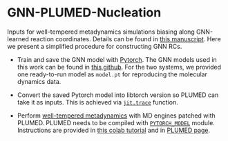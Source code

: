 # GNN-PLUMED-Nucleation

Inputs for well-tempered metadynamics simulations biasing along GNN-learned reaction coordinates. Details can be found in [this manuscript](http://arxiv.org/abs/2310.07927). Here we present a simplified procedure for constructing GNN RCs.

- Train and save the GNN model with [Pytorch](https://pytorch.org/). The GNN models used in this work can be found in [this github](https://github.com/mys007/ecc/tree/release). For the two systems, we provided one ready-to-run model as `model.pt` for reproducing the molecular dynamics data.

- Convert the saved Pytorch model into libtorch version so PLUMED can take it as inputs. This is achieved via [```jit.trace```](https://pytorch.org/docs/stable/jit.html#) function.

- Perform [well-tempered metadynamics](https://journals.aps.org/prl/abstract/10.1103/PhysRevLett.100.020603) with MD engines patched with PLUMED. PLUMED needs to be compiled with [`PYTORCH_MODEL`](https://mlcolvar.readthedocs.io/en/latest/plumed.html) module. Instructions are provided in [this colab tutorial](https://colab.research.google.com/drive/1dG0ohT75R-UZAFMf_cbYPNQwBaOsVaAA) and in [PLUMED page](https://www.plumed.org/doc-v2.9/user-doc/html/_p_y_t_o_r_c_h__m_o_d_e_l.html).
